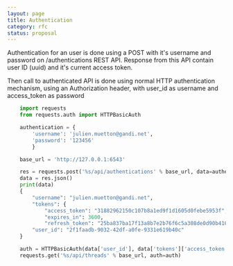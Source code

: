 ```yaml
---
layout: page
title: Authentication
category: rfc
status: proposal
---
```


Authentication for an user is done using a POST with it's username and password
on /authentications REST API. Response from this API contain user ID (uuid) and
it's current access token.

Then call to authenticated API is done using normal HTTP authentication mechanism,
using an Authorization header, with user_id as username and access_token as password


```python
    import requests
    from requests.auth import HTTPBasicAuth

    authentication = {
        'username': 'julien.muetton@gandi.net',
        'password': '123456'
        }

    base_url = 'http://127.0.0.1:6543'

    res = requests.post('%s/api/authentications' % base_url, data=authentication)
    data = res.json()
    print(data)
    {
        "username": "julien.muetton@gandi.net",
        "tokens": {
            "access_token": "31882962150c107b8a1ed9f1d1605d0febe5953f",
            "expires_in": 3600,
            "refresh_token": "25ba837ba17f13a8b7e2b76f6c5a308de0d90b410fd06337b7cab52ae1e7d072738ee7df3564de1f"},
        "user_id": "2f1faadb-9032-42df-a0fe-9331e619b40c"
    }

    auth = HTTPBasicAuth(data['user_id'], data['tokens']['access_token'])
    requests.get('%s/api/threads' % base_url, auth=auth)
```
